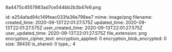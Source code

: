 8a4475c4557883ad7ce544bb2b3b47e9.png

id: e254afad94c149feac033fa36e798ee7
mime: image/png
filename: 
created_time: 2020-09-13T22:01:27.575Z
updated_time: 2020-09-13T22:01:27.575Z
user_created_time: 2020-09-13T22:01:27.575Z
user_updated_time: 2020-09-13T22:01:27.575Z
file_extension: png
encryption_cipher_text: 
encryption_applied: 0
encryption_blob_encrypted: 0
size: 38430
is_shared: 0
type_: 4